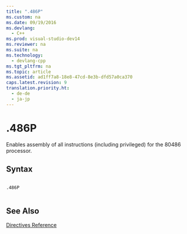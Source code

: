 ```yaml
---
title: ".486P"
ms.custom: na
ms.date: 09/19/2016
ms.devlang: 
  - C++
ms.prod: visual-studio-dev14
ms.reviewer: na
ms.suite: na
ms.technology: 
  - devlang-cpp
ms.tgt_pltfrm: na
ms.topic: article
ms.assetid: ad1ff7a8-18e8-47cd-8e3b-dfd57a0ca370
caps.latest.revision: 9
translation.priority.ht: 
  - de-de
  - ja-jp
---
```

# .486P
Enables assembly of all instructions (including privileged) for the 80486 processor.  
  
## Syntax  
  
```  
  
.486P  
  
```  
  
## See Also  
 [Directives Reference](../vs140/Directives-Reference.md)